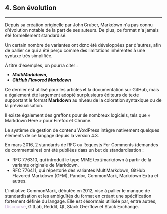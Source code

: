 ## 4. Son évolution
---

<p>Depuis sa création originelle par John Gruber, Markdown n'a pas connu d'évolution notable de la part de ses auteurs. De plus, ce format n'a jamais été formellement standardisé.</p>
<p>Un certain nombre de variantes ont donc été développées par d'autres, afin de pallier ce qui a été perçu comme des limitations inhérentes à une syntaxe très simplifiée.</p>
<p>À titre d'exemples, on pourra citer : 
<ul>
<li><strong><i>MultiMarkdown,</i></strong></li>
 <li><strong><i>GitHub Flavored Markdown</i></strong></li>
 
 </ul>
 </p> 
<p>Ce dernier est utilisé pour les articles et la documentation sur GitHub, mais a également été largement adopté sur plusieurs éditeurs de texte supportant le format <b>Markdown</b> au niveau de la coloration syntaxique ou de la prévisualisation.</p>


<p>Il existe également des greffons pour de nombreux logiciels, tels que « Markdown Here » pour Firefox et Chrome. </p>
<p>Le système de gestion de contenu WordPress intègre nativement quelques éléments de ce langage depuis la version 4.3.</p>

<p>En mars 2016, 2 standards de RFC ou Requests For Comments (demandes de commentaires) ont été publiées dans un but de standardisation :
<ul>
<li> RFC 776310, qui introduit le type MIME text/markdown à partir de la variante originale de Markdown.</li>
<li> RFC 776411, qui répertorie des variantes MultiMarkdown, GitHub Flavored Markdown (GFM), Pandoc, CommonMark, Markdown Extra et autres.</li>

</ul></p>

<p>L'initiative CommonMark, débutée en 2012, vise à pallier le manque de standardisation et les ambiguïtés du format en créant une spécification fortement définie du langage. Elle est désormais utilisée par, entre autres, <span style="color:#cdb4db">Discourse</span>, GitLab, Reddit, Qt, Stack Overflow et Stack Exchange.</p>
